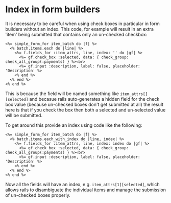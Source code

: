 # Index in form builders

It is necessary to be careful when using check boxes in particular in form builders without an index. This code, for example will result in an extra 'item' being submitted that contains only an un-checked checkbox:

    <%= simple_form_for item_batch do |f| %>
      <% batch.items.each do |line| %>
        <%= f.fields_for :item_attrs, line, index: '' do |gf| %>
          <%= gf.check_box :selected, data: { check_group: check_all_group(:payments) } %><br>
          <%= gf.input :description, label: false, placeholder: 'Description' %>
        <% end %>
      <% end %>
    <% end %>

This is because the field will be named something like `item_attrs[][selected]` and becasue rails auto-generates a hidden field for the check box value (because un-checked boxes don't get submitted at all) the result here is that if you check the box then both a selected and un-selected value will be submitted.

To get around this provide an index using code like the following:

    <%= simple_form_for item_batch do |f| %>
      <% batch.items.each_with_index do |line, index| %>
        <%= f.fields_for :item_attrs, line, index: index do |gf| %>
          <%= gf.check_box :selected, data: { check_group: check_all_group(:payments) } %><br>
          <%= gf.input :description, label: false, placeholder: 'Description' %>
        <% end %>
      <% end %>
    <% end %>

Now all the fields will have an index, e.g. `item_attrs[1][selected]`, which allows rails to disambiguate the individual items and manage the submission of un-checked boxes properly.
